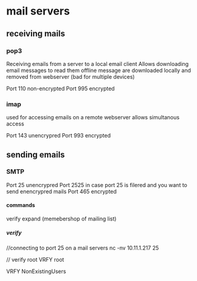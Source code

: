 # mail servers

## receiving mails
### pop3
Receiving emails from a server to a local email client
Allows downloading email messages to read them offline
message are downloaded locally and removed from webserver (bad for multiple devices) 

Port 110 non-encrypted
Port 995 encrypted

### imap
used for accessing emails on a remote webserver
allows simultanous access

Port 143 unencrypred
Port 993 encrypted

## sending emails

### SMTP
Port 25 unencrypred
Port 2525 in case port 25 is filered and you want to send enencrypred mails
Port 465 encrypted

#### commands

verify 
expand (memebershop of mailing list)

##### verify

//connecting to port 25 on a mail servers
nc -nv 10.11.1.217 25 

// verify root
VRFY root

VRFY NonExistingUsers
